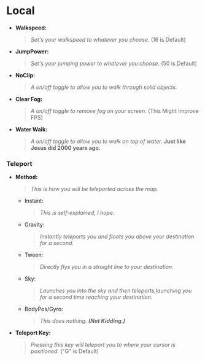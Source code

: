 # Local

- **Walkspeed:**

    > *Set's your walkspeed to whatever you choose.* (16 is Default)

- **JumpPower:**

    > *Set's your jumping power to whatever you choose.* (50 is Default)

- **NoClip:**

    > *A on/off toggle to allow you to walk through solid objects.*

- **Clear Fog:**

    > *A on/off toggle to remove fog on your screen.* (This Might Improve FPS)

- **Water Walk:**

    > *A on/off toggle to allow you to walk on top of water.* **Just like Jesus did 2000 years ago.**

### Teleport

- **Method:**

    > *This is how you will be teleported across the map.*
   
    - Instant:

        > *This is self-explained, I hope.* 
    
    - Gravity:

        > *Instantly teleports you and floats you above your destination for a second.*
    
    - Tween:

        > *Directly flys you in a straight line to your destination.*
    
    - Sky:

        > *Launches you into the sky and then teleports,launching you for a second time reaching your destination.*
    
    - BodyPos/Gyro:

        > *This does nothing.* ***(Not Kidding.)***

- **Teleport Key:**

    > *Pressing this key will teleport you to where your cursor is positioned.* ("G" is Default)
